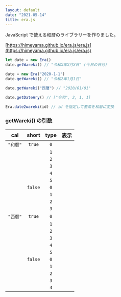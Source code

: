 ```yaml
---
layout: default
date: "2021-05-14"
title: era.js
---
```


JavaScript で使える和暦のライブラリーを作りました。

[https://himeyama.github.io/era.js/era.js](https://himeyama.github.io/era.js/era.js)

```js
let date = new Era()
date.getWareki() // "令和X年X月X日" (今日の日付)

date = new Era("2020-1-1")
date.getWareki() // "令和2年1月1日"

date.getWareki("西暦") // "2020/01/01"

date.getDateAry() // ["令和", 2, 1, 1]

Era.date2wareki(id) // id を指定して要素を和暦に変換
```

### getWareki() の引数

|cal|short|type|表示|
|:--:|:--:|:--:|:--:|
|`"和暦"`|`true`|`0`|<span id="w_t_0"></span>|
|||`1`|<span id="w_t_1"></span>|
|||`2`|<span id="w_t_2"></span>|
|||`3`|<span id="w_t_3"></span>|
|||`4`|<span id="w_t_4"></span>|
|||`5`|<span id="w_t_5"></span>|
||`false`|`0`|<span id="w_f_0"></span>|
|||`1`|<span id="w_f_1"></span>|
|||`2`|<span id="w_f_2"></span>|
|||`3`|<span id="w_f_3"></span>|
|`"西暦"`|`true`|`0`|<span id="s_t_0"></span>|
|||`1`|<span id="s_t_1"></span>|
|||`2`|<span id="s_t_2"></span>|
|||`3`|<span id="s_t_3"></span>|
|||`4`|<span id="s_t_4"></span>|
|||`5`|<span id="s_t_5"></span>|
||`false`|`0`|<span id="s_f_0"></span>|
|||`1`|<span id="s_f_1"></span>|
|||`2`|<span id="s_f_2"></span>|
|||`3`|<span id="s_f_3"></span>|
|||`4`|<span id="s_f_4"></span>|

<script>
for(let i = 0; i <= 5; i++)
    Era.date2wareki(`w_t_${i}`, "和暦", true, i)
for(let i = 0; i <= 3; i++)
    Era.date2wareki(`w_f_${i}`, "和暦", false, i)
for(let i = 0; i <= 5; i++)
    Era.date2wareki(`s_t_${i}`, "西暦", true, i)
for(let i = 0; i <= 4; i++)
    Era.date2wareki(`s_f_${i}`, "西暦", false, i)

</script>